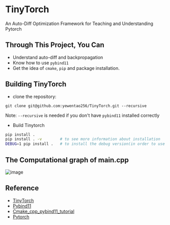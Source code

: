 # TinyTorch

An Auto-Diff Optimization Framework for Teaching and Understanding Pytorch

## Through This Project, You Can

- Understand auto-diff and backpropagation
- Know how to use `pybind11`
- Get the idea of `cmake`, `pip` and package installation.

## Building TinyTorch

- clone the repository:

`git clone git@github.com:yewentao256/TinyTorch.git --recursive`

Note: `--recursive` is needed if you don't have `pybind11` installed correctly

- Build Tinytorch

```bash
pip install .
pip install . -v        # to see more information about installation
DEBUG=1 pip install .   # to install the debug version(in order to use gdb/lldb)
```

## The Computational graph of main.cpp

![image](resources/TinyTorch_graph.png)

## Reference

- [TinyTorch](https://github.com/darglein/TinyTorch)
- [Pybind11](https://pybind11.readthedocs.io/en/stable/index.html)
- [Cmake_cpp_pybind11_tutorial](https://github.com/smrfeld/cmake_cpp_pybind11_tutorial)
- [Pytorch](https://github.com/pytorch/pytorch)
